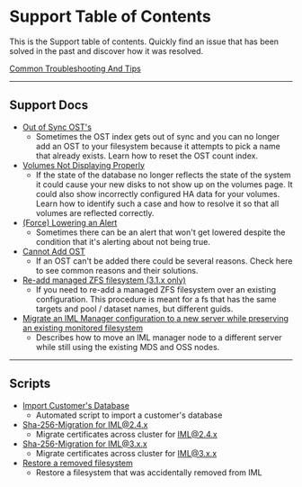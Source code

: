 # Support Table of Contents

This is the Support table of contents. Quickly find an issue that has been solved in the past and discover how it was resolved.

[Common Troubleshooting And Tips](common-troubleshooting-tips.md)

---

## Support Docs

* [Out of Sync OST's](out-of-sync-osts.md)
  * Sometimes the OST index gets out of sync and you can no longer add an OST to your filesystem because it attempts to pick a name that already exists. Learn how to reset the OST count index.
* [Volumes Not Displaying Properly](volumes-not-displaying-properly.md)
  * If the state of the database no longer reflects the state of the system it could cause your new disks to not show up on the
    volumes page. It could also show incorrectly configured HA data for your volumes. Learn how to identify such a case and how to
    resolve it so that all volumes are reflected correctly.
* [(Force) Lowering an Alert](lower-alert.md)
  * Sometimes there can be an alert that won't get lowered despite the condition that it's alerting about not being true.
* [Cannot Add OST](cannot-add-osts.md)
  * If an OST can't be added there could be several reasons. Check here to see common reasons and their solutions.
* [Re-add managed ZFS filesystem (3.1.x only)](re-add-managed-zfs-fs.md)
  * If you need to re-add a managed ZFS filesystem over an existing configuration. This procedure is meant for a fs that has the same targets and pool / dataset names, but different guids.
* [Migrate an IML Manager configuration to a new server while preserving an existing monitored filesystem](migrate-iml-node-to-existing-monitored-fs.md)
  * Describes how to move an IML manager node to a different server while still using the existing MDS and OSS nodes.

---

## Scripts

* [Import Customer's Database](scripts/import-customer-database.md)
  * Automated script to import a customer's database
* [Sha-256-Migration for IML@2.4.x](scripts/sha-256-migration/sha-256-migration-2.4.x.md)
  * Migrate certificates across cluster for IML@2.4.x
* [Sha-256-Migration for IML@3.x.x](scripts/sha-256-migration/sha-256-migration-3.x.x.md)
  * Migrate certificates across cluster for IML@3.x.x
* [Restore a removed filesystem](scripts/restore-filesystem/restore-filesystem.md)
  * Restore a filesystem that was accidentally removed from IML
